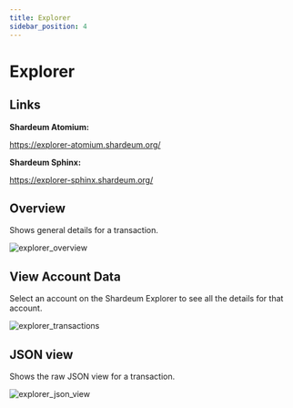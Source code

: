 ```yaml
---
title: Explorer
sidebar_position: 4
---
```


# Explorer

## Links

**Shardeum Atomium:**

https://explorer-atomium.shardeum.org/

**Shardeum Sphinx:**

https://explorer-sphinx.shardeum.org/

## Overview

Shows general details for a transaction.

![explorer_overview](/img/explorer/explorerMain.png)


## View Account Data

Select an account on the Shardeum Explorer to see all the details for that account.

![explorer_transactions](/img/explorer/transactions1.png)


## JSON view

Shows the raw JSON view for a transaction.

![explorer_json_view](/img/explorer/jsonview.png)
